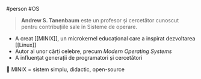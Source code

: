 #person  #OS

> **Andrew S. Tanenbaum** este un profesor și cercetător cunoscut pentru contribuțiile sale în Sisteme de operare.

- A creat [[MINIX]], un microkernel educațional care a inspirat dezvoltarea [[Linux]]
- Autor al unor cărți celebre, precum *Modern Operating Systems*
- A influențat generații de programatori și cercetători

📘 MINIX = sistem simplu, didactic, open-source
